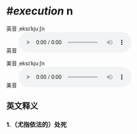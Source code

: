 # ***\#execution*** n
英音 ˌeksɪˈkjuːʃn  
英音
<audio src="./media/execution1_AAC.aac" controls="controls"></audio>

美音 ˌeksɪˈkjuːʃn  
美音
<audio src="./media/execution2_AAC.aac" controls="controls"></audio>



  

英文释义
---
### 1.**（尤指依法的）处死**  


